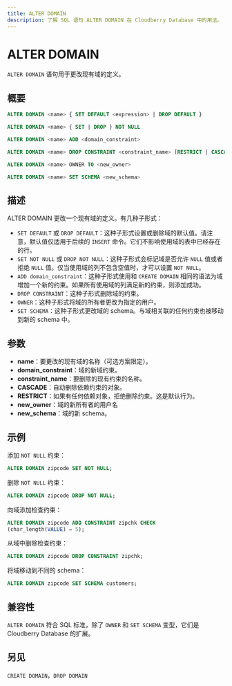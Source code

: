 ```yaml
---
title: ALTER DOMAIN
description: 了解 SQL 语句 ALTER DOMAIN 在 Cloudberry Database 中的用法。
---
```


# ALTER DOMAIN

`ALTER DOMAIN` 语句用于更改现有域的定义。

## 概要

```sql
ALTER DOMAIN <name> { SET DEFAULT <expression> | DROP DEFAULT }

ALTER DOMAIN <name> { SET | DROP } NOT NULL

ALTER DOMAIN <name> ADD <domain_constraint>

ALTER DOMAIN <name> DROP CONSTRAINT <constraint_name> [RESTRICT | CASCADE]

ALTER DOMAIN <name> OWNER TO <new_owner>

ALTER DOMAIN <name> SET SCHEMA <new_schema>
```

## 描述

ALTER DOMAIN 更改一个现有域的定义。有几种子形式：

- `SET DEFAULT` 或 `DROP DEFAULT`：这种子形式设置或删除域的默认值。请注意，默认值仅适用于后续的 `INSERT` 命令。它们不影响使用域的表中已经存在的行。
- `SET NOT NULL` 或 `DROP NOT NULL`：这种子形式会标记域是否允许 `NULL` 值或者拒绝 `NULL` 值。仅当使用域的列不包含空值时，才可以设置 `NOT NULL`。
- `ADD domain_constraint`：这种子形式使用和 `CREATE DOMAIN` 相同的语法为域增加一个新的约束。如果所有使用域的列满足新的约束，则添加成功。
- `DROP CONSTRAINT`：这种子形式删除域的约束。
- `OWNER`：这种子形式将域的所有者更改为指定的用户。
- `SET SCHEMA`：这种子形式更改域的 schema。与域相关联的任何约束也被移动到新的 schema 中。

## 参数

- **name**：要更改的现有域的名称（可选方案限定）。
- **domain_constraint**：域的新域约束。
- **constraint_name**：要删除的现有约束的名称。
- **CASCADE**：自动删除依赖约束的对象。
- **RESTRICT**：如果有任何依赖对象，拒绝删除约束。这是默认行为。
- **new_owner**：域的新所有者的用户名
- **new_schema**：域的新 schema。

## 示例

添加 `NOT NULL` 约束：

```sql
ALTER DOMAIN zipcode SET NOT NULL;
```

删除 `NOT NULL` 约束：

```sql
ALTER DOMAIN zipcode DROP NOT NULL;
```

向域添加检查约束：

```sql
ALTER DOMAIN zipcode ADD CONSTRAINT zipchk CHECK 
(char_length(VALUE) = 5);
```

从域中删除检查约束：

```sql
ALTER DOMAIN zipcode DROP CONSTRAINT zipchk;
```

将域移动到不同的 schema：

```sql
ALTER DOMAIN zipcode SET SCHEMA customers;
```

## 兼容性

`ALTER DOMAIN` 符合 SQL 标准，除了 `OWNER` 和 `SET SCHEMA` 变型，它们是 Cloudberry Database 的扩展。

## 另见

`CREATE DOMAIN`，`DROP DOMAIN`
